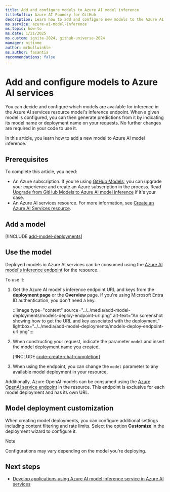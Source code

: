 ```yaml
---
title: Add and configure models to Azure AI model inference
titleSuffix: Azure AI Foundry for GitHub
description: Learn how to add and configure new models to the Azure AI model inference endpoint in Azure AI Foundry for GitHub.
ms.service: azure-ai-model-inference
ms.topic: how-to
ms.date: 1/21/2025
ms.custom: ignite-2024, github-universe-2024
manager: nitinme
author: mrbullwinkle
ms.author: fasantia 
recommendations: false
---
```


# Add and configure models to Azure AI services

You can decide and configure which models are available for inference in the Azure AI services resource model's inference endpoint. When a given model is configured, you can then generate predictions from it by indicating its model name or deployment name on your requests. No further changes are required in your code to use it.

In this article, you learn how to add a new model to Azure AI model inference.

## Prerequisites

To complete this article, you need:

* An Azure subscription. If you're using [GitHub Models](https://docs.github.com/en/github-models/), you can upgrade your experience and create an Azure subscription in the process. Read [Upgrade from GitHub Models to Azure AI model inference](../quickstart-github-models.md) if it's your case.
* An Azure AI services resource. For more information, see [Create an Azure AI Services resource](../../../../ai-services/multi-service-resource.md?context=/azure/ai-services/model-inference/context/context).

## Add a model

[!INCLUDE [add-model-deployments](../../includes/github/add-model-deployments.md)]

## Use the model

Deployed models in Azure AI services can be consumed using the [Azure AI model's inference endpoint](../../concepts/endpoints.md) for the resource.

To use it:

1. Get the Azure AI model's inference endpoint URL and keys from the **deployment page** or the **Overview** page. If you're using Microsoft Entra ID authentication, you don't need a key.

    :::image type="content" source="../../media/add-model-deployments/models-deploy-endpoint-url.png" alt-text="An screenshot showing how to get the URL and key associated with the deployment." lightbox="../../media/add-model-deployments/models-deploy-endpoint-url.png":::

2. When constructing your request, indicate the parameter `model` and insert the model deployment name you created.

    [!INCLUDE [code-create-chat-completion](../../includes/code-create-chat-completion.md)]

3. When using the endpoint, you can change the `model` parameter to any available model deployment in your resource.

Additionally, Azure OpenAI models can be consumed using the [Azure OpenAI service endpoint](../../../../ai-services/openai/supported-languages.md) in the resource. This endpoint is exclusive for each model deployment and has its own URL.

## Model deployment customization

When creating model deployments, you can configure additional settings including content filtering and rate limits. Select the option **Customize** in the deployment wizard to configure it.

> [!NOTE]
> Configurations may vary depending on the model you're deploying.

## Next steps

* [Develop applications using Azure AI model inference service in Azure AI services](../../supported-languages.md)